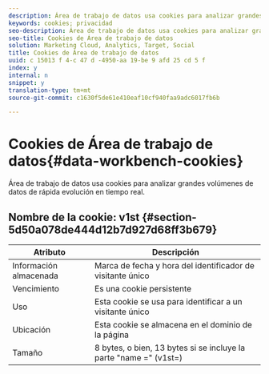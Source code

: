 ```yaml
---
description: Área de trabajo de datos usa cookies para analizar grandes volúmenes de datos de rápida evolución en tiempo real.
keywords: cookies; privacidad
seo-description: Área de trabajo de datos usa cookies para analizar grandes volúmenes de datos de rápida evolución en tiempo real.
seo-title: Cookies de Área de trabajo de datos
solution: Marketing Cloud, Analytics, Target, Social
title: Cookies de Área de trabajo de datos
uuid: c 15013 f 4-c 47 d -4950-aa 19-be 9 afd 25 cd 5 f
index: y
internal: n
snippet: y
translation-type: tm+mt
source-git-commit: c1630f5de61e410eaf10cf940faa9adc6017fb6b

---
```



# Cookies de Área de trabajo de datos{#data-workbench-cookies}

Área de trabajo de datos usa cookies para analizar grandes volúmenes de datos de rápida evolución en tiempo real.

## Nombre de la cookie: v1st {#section-5d50a078de444d12b7d927d68ff3b679}

| Atributo | Descripción |
|---|---|
| Información almacenada | Marca de fecha y hora del identificador de visitante único |
| Vencimiento | Es una cookie persistente |
| Uso | Esta cookie se usa para identificar a un visitante único |
| Ubicación | Esta cookie se almacena en el dominio de la página |
| Tamaño | 8 bytes, o bien, 13 bytes si se incluye la parte "name =" (v1st=) |

